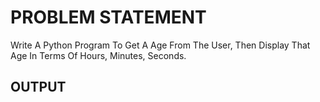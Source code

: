 # PROBLEM STATEMENT

Write A Python Program To Get A Age From The User, Then Display That Age In Terms Of Hours, Minutes, Seconds.


## OUTPUT
       
        